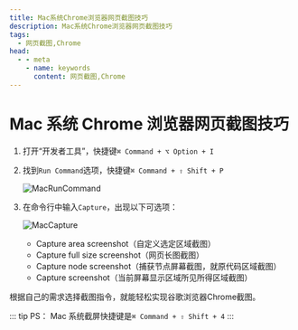 ```yaml
---
title: Mac系统Chrome浏览器网页截图技巧
description: Mac系统Chrome浏览器网页截图技巧
tags: 
  - 网页截图,Chrome
head:
  - - meta
    - name: keywords
      content: 网页截图,Chrome
---
```


# Mac 系统 Chrome 浏览器网页截图技巧

1. 打开“开发者工具”，快捷键`⌘ Command + ⌥ Option + I`

2. 找到`Run Command`选项，快捷键`⌘ Command + ⇧ Shift + P`

    ![MacRunCommand](/images/other/MacRunCommand.png)
3. 在命令行中输入`Capture`，出现以下可选项：

    ![MacCapture](/images/other/MacCapture.png)

    - Capture area screenshot（自定义选定区域截图）
    - Capture full size screenshot（网页长图截图）
    - Capture node screenshot（捕获节点屏幕截图，就原代码区域截图）
    - Capture screenshot（当前屏幕显示区域所见所得区域截图）

根据自己的需求选择截图指令，就能轻松实现谷歌浏览器Chrome截图。

::: tip
PS：
    Mac 系统截屏快捷键是`⌘ Command + ⇧ Shift + 4`
:::